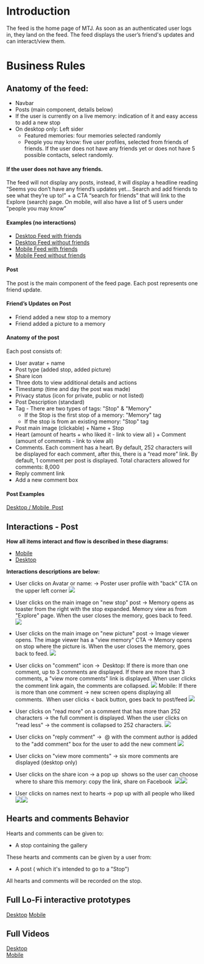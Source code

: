 
# Introduction

The feed is the home page of MTJ. As soon as an authenticated user logs in, they land on the feed.
The feed displays the user’s friend's updates and can interact/view them.

# Business Rules

## Anatomy of the feed:
- Navbar
- Posts (main component, details below)
- If the user is currently on a live memory: indication of it and easy access to add a new stop
- On desktop only: Left sider
     -  Featured memories: four memories selected randomly
     -  People you may know:  five user profiles, selected from friends of friends. If the user       does not have any friends yet or does not have 5 possible contacts, select randomly.  

#### If the user does not have any friends.
The feed will not display any posts, instead, it will display a headline reading “Seems you don’t have any friend’s updates yet…
Search and add friends to see what they’re up to!” + a CTA “search for friends” that will link to the Explore (search) page. On mobile, will also have a list of 5 users under “people you may know”

#### Examples (no interactions)

-   [Desktop Feed with friends](https://xd.adobe.com/view/075a200b-ee7c-4abb-afcd-5733e5f1774c-5209/)
-   [Desktop Feed without friends](https://xd.adobe.com/view/3b9eca5c-edaa-402f-bf1c-5fa9079d5ffc-6ecd/?hints=off)
-   [Mobile Feed with friends](https://xd.adobe.com/view/74c3114f-d34b-442b-bd4b-0f138b6f31a7-2190/?hints=off)
-   [Mobile Feed without friends](https://xd.adobe.com/view/731f57ab-b696-4471-b955-b72ade2890bf-264c/?hints=off)

#### Post

The post is the main component of the feed page. Each post represents one friend update.

#### Friend’s Updates on Post

- Friend added a new stop to a memory
- Friend added a picture to a memory

#### Anatomy of the post

Each post consists of:
- User avatar + name
- Post type (added stop, added picture)
- Share icon
- Three dots to view additional details and actions
- Timestamp (time and day the post was made)
- Privacy status (icon for private, public or not listed)
- Post Description (standard)
- Tag - There are two types of tags: "Stop" & "Memory"
    - If the Stop is the first stop of a memory: "Memory" tag
    - If the stop is from an existing memory: "Stop" tag
- Post main image (clickable) + Name + Stop
- Heart (amount of hearts + who liked it - link to view all ) + Comment (amount of comments - link to view all) 
- Comments. Each comment has a heart. By default, 252 characters will be displayed for each comment, after this, there is a “read more” link.
By default, 1 comment per post is displayed. 
Total characters allowed for comments: 8,000
- Reply comment link
- Add a new comment box


#### Post Examples

[Desktop / Mobile  Post](https://xd.adobe.com/view/5ca805e1-1231-4d5d-ac85-f95eaaae0592-09fb/?hints=off)

## Interactions - Post

**How all items interact and flow is described in these diagrams:**

-   [Mobile](https://xd.adobe.com/view/9ad50269-961b-4687-89cf-c0cd6c90ba63-cf86/?fullscreen&hints=off)
-   [Desktop](https://xd.adobe.com/view/916da80a-8865-4e86-b187-85f1f66b5f1d-c43e/?fullscreen&hints=off)

**Interactions descriptions are below:**

- User clicks on Avatar or name: → Poster user profile with "back" CTA on the upper left corner ![](https://lh3.googleusercontent.com/EVx5FoSlDcUQQsMyc3FOWmEzi1l-9gpDCCOiKIyzf_7HpzYIgDZ2t5_c7rCucZYqIHxshJQi_tHi0b_C1kJUvsVco7MPMwUH8x7XIfoewjsMAiq8uVYSAzchpwn6Ov9_eckwdilE)

- User clicks on the main image on "new stop" post → Memory opens as toaster from the right with the stop expanded. Memory view as from "Explore" page. When the user closes the memory, goes back to feed.
![](https://lh3.googleusercontent.com/gQ9yBnLisdwlNI7gruXw_uYQCUoa99FB8dN-YFLvnUzsbMTHf8SG_0ZOLe7TGYKYUPKdK14pjVcZ3n2TSI8n3xmU4JjyvwQHow8Iq6z8nST8iWhOXWPraAqp-2uSWGkwCk3mU4uH)

- User clicks on the main image on "new picture" post → Image viewer opens. The image viewer has a "view memory" CTA → Memory opens on stop where the picture is. When the user closes the memory, goes back to feed. ![](https://lh6.googleusercontent.com/1ON8d4xt3t0odZvO1xqjrAHzZHVLLMOg7nn_2yhOh0g9OIz8b_zZXYS1wX7je8NW7nhHOhDddY7VtcUkI5fCTvvt1EDgDOOgYg7P_l4zRvhEkUlSn0l8OqNbn8nhtX_34T-7-M33)

-   User clicks on "comment" icon → 
Desktop: If there is more than one comment, up to 3 comments are displayed. If there are more than 3 comments, a "view more comments" link is displayed. When user clicks the comment link again, the comments are collapsed. ![](https://lh5.googleusercontent.com/DyklLvGXFFULIGODlNAxO3l942XvLknXYWDcpSSto0RVVsD2GGjb25ksfM2Mwwo6f20rFqFiSfMkzySF4A04cglQgT2_nfl2965HpZk6mlkfjywDvg-NSv-UhVN9NXi0GEmkZe7l)
Mobile: If there is more than one comment → new screen opens displaying all comments.  When user clicks < back button, goes back to post/feed
![](https://lh6.googleusercontent.com/vmSzMYCC-lDmuzXqjd70Kct3ert9U5bf-66qM62fflxVZOi0lv-Pf5SRnTHRELOB9fBMEpkaYPFsi35Ks5adcweAbcuvf4Dy_-StZK0CM2JPF8raGqISXDVyY-w-eZHkcjkR9ZJY)

-   User clicks on "read more" on a comment that has more than 252 characters → the full comment is displayed. When the user clicks on "read less" → the comment is collapsed to 252 characters. ![](https://lh3.googleusercontent.com/Tu9mRETkc3fJ_Osk3buJX7MpIiNSnhTAIdWx8a9GciTlkQ7Y53n1pJnqrN6EDkbUUUXgvI-Sf4uwCbvqJ2oiKSygxF5RZQ03HSitd1TdxMOzqyLggf9KeSsse78_pnGCXlJ-_u2a)

-   User clicks on "reply comment" →  @ with the comment author is added to the "add comment" box for the user to add the new comment ![](https://lh4.googleusercontent.com/FkCvTd7dTaPfssau5Mw_MgMxjMA2jULPT0lG0DS0YYRt-4FVB9764ngFg-l3uVCUCpBm5YntPm-2mCTTCfd6LyIYDDjfhmqSChughdSQ5-9VatHvohjmF0ZAoRfy9G8-JQlZeiI3)

- User clicks on "view more comments" → six more comments are displayed (desktop only)

-   User clicks on the share icon → a pop up  shows so the user can choose where to share this memory: copy the link, share on Facebook 
![](https://lh5.googleusercontent.com/KtO4P0hxcEvdsOZ5ui4bELgxlLcSoF2MEcUm_PU5P5SXUptIZqmfxe74JU9orO1sImMguw2pvt9HCXl_P012Eb5gqsNZ9wt_I4GXhd7FCGGvkq7ksZWRfG6GSleVyGIwKiyK-zhU)![](https://lh4.googleusercontent.com/3_khktgY38dgxNxiJp0HpiqzRiVYI5OK7_SMuS3ZfyUJTkwrt9B97_KfF-rn2NkTlBSVGFe0bRdnRrpB0t-dbu6nqpLHKEdNfDRWqGE2dLqlsNt5r-775jyznbt_51akHz_3DXJF)

-   User clicks on names next to hearts → pop up with all people who liked ![](https://lh5.googleusercontent.com/4cam1BcJ0pjkTbY30a46Pxv73ZiLKuu0UxaIJRZ9x7TWMMMyboMau4JuZkb5ve8K0M2ovvLHR6-WO2zJL--b8VB8LWkSqN68RljSMEDRBTGe5LILN0gPuOw95k3YGAmQfYp3z8Xi)![](https://lh3.googleusercontent.com/vHZT5WO4DfBXd6Hp2sWhZ5UKX4WWkupGcVzjL_wOVR6ILQ2YpTus5ThiRxkggEIHGc5cVfHRakidlO8Dvjl-gvQVgmla1dpWaR5qOevC5FWqsICvNGpX_c6Sis5hX1W7rZe2LgWH)



## Hearts and comments Behavior

Hearts and comments can be given to:

-   A stop containing the gallery

These hearts and comments can be given by a user from:

-   A post ( which it's intended to go to a "Stop")

All hearts and comments will be recorded on the stop.

## Full Lo-Fi interactive prototypes

[Desktop](https://xd.adobe.com/view/a2eaf12b-c27c-4369-ac41-f372f15024fd-f7b9/)
[Mobile](https://xd.adobe.com/view/368d12d1-fa57-4e63-b8ad-217191294b25-63de/)

## Full Videos

[Desktop](https://drive.google.com/file/d/1tF4ft8agEM8OQyU1AaSMSd8_sli-18I1/view?usp=sharingZIf_UUBxti54CZ5Q-Xrgje1/view?usp=sharing)\
[Mobile](https://drive.google.com/file/d/1VqTXUNnmSFVZniQaWmPnwnDixi2QgO3n/view?usp=sharing)






